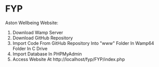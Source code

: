 # FYP
 
Aston Wellbeing Website:
1. Download Wamp Server
2. Download GitHub Repository
3. Import Code From GitHub Repository Into "www" Folder In Wamp64 Folder In C Drive
4. Import Database In PHPMyAdmin
5. Access Website At http://localhost/fyp/FYP/index.php